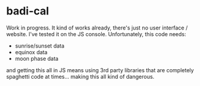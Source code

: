 # badi-cal

Work in progress.
It kind of works already, there's just no user interface / website.
I've tested it on the JS console.
Unfortunately, this code needs:
- sunrise/sunset data
- equinox data
- moon phase data

and getting this all in JS means using 3rd party libraries that
are completely spaghetti code at times... making this all kind of
dangerous.
